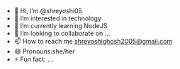 - 👋 Hi, I’m @shreyoshi05
- 👀 I’m interested in technology
- 🌱 I’m currently learning NodeJS
- 💞️ I’m looking to collaborate on ...
- 📫 How to reach me shreyoshighosh2005@gmail.com
- 😄 Pronouns:she/her
- ⚡ Fun fact: ...

<!---
shreyoshi05/shreyoshi05 is a ✨ special ✨ repository because its `README.md` (this file) appears on your GitHub profile.
You can click the Preview link to take a look at your changes.
--->
